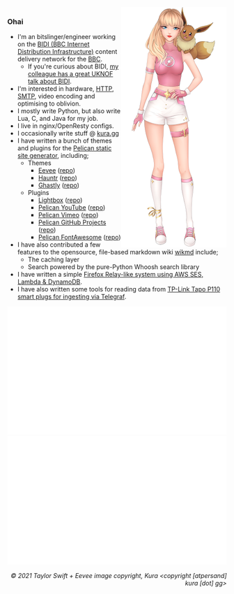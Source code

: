 <img align="right" alt="© 2021 Taylor Swift + Eevee image copyright, kura [atpersand] kura [dot] gg" title="© 2021 Taylor Swift + Eevee image copyright, kura [atpersand] kura [dot] gg" src="https://github.com/kura/kura/raw/main/tayloreevee.png" />

### Ohai

* I'm an bitslinger/engineer working on the [BIDI (BBC Internet Distribution Infrastructure)](https://www.bbc.co.uk/blogs/internet/entries/8c6c2414-df7a-4ad7-bd2e-dbe481da3633) content delivery network for the [BBC](https://bbc.co.uk/).
  * If you're curious about BIDI, [my colleague has a great UKNOF talk about BIDI](https://www.youtube.com/watch?v=nzk-hFHfZ2I).
* I'm interested in hardware, [HTTP](https://kura.gg/tag/nginx/), [SMTP](https://kura.gg/blackhole/), video encoding and optimising to oblivion.
* I mostly write Python, but also write Lua, C, and Java for my job.
* I live in nginx/OpenResty configs.
* I occasionally write stuff @ [kura.gg](https://kura.gg/)
* I have written a bunch of themes and plugins for the [Pelican static site generator](https://github.com/getpelican/pelican), including;
  * Themes
    * [Eevee](https://kura.gg/eevee) ([repo](https://github.com/kura/eevee))
    * [Hauntr](https://kura.gg/hauntr) ([repo](https://github.com/kura/hauntr))
    * [Ghastly](https://kura.gg/ghastly) ([repo](https://github.com/kura/ghastly))
  * Plugins
    * [Lightbox](https://kura.gg/lightbox) ([repo](https://github.com/kura/lightbox))
    * [Pelican YouTube](https://kura.gg/pelican-youtube) ([repo](https://github.com/kura/pelican_youtube))
    * [Pelican Vimeo](https://kura.gg/pelican-vimeo) ([repo](https://github.com/kura/pelican_vimeo))
    * [Pelican GitHub Projects](https://kura.gg/pelican-githubprojects) ([repo](https://github.com/kura/pelican-githubprojects))
    * [Pelican FontAwesome](https://kura.gg/pelican-fontawesome) ([repo](https://github.com/kura/pelican-fontawesome))
* I have also contributed a few features to the opensource, file-based markdown wiki [wikmd](https://github.com/Linbreux/wikmd) include;
    * The caching layer
    * Search powered by the pure-Python Whoosh search library
* I have written a simple [Firefox Relay-like system using AWS SES, Lambda & DynamoDB](https://github.com/kura/private-relay).
* I have also written some tools for reading data from [TP-Link Tapo P110 smart plugs for ingesting via Telegraf](https://github.com/kura/p110-exporter).

![](https://github.com/kura/kura/raw/main/overview.svg)
![](https://github.com/kura/kura/raw/main/languages.svg)


<div align="right"><em>© 2021 Taylor Swift + Eevee image copyright, Kura &lt;copyright [atpersand] kura [dot] gg&gt;</em></div>
